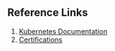 ## Reference Links
1. [Kubernetes Documentation](https://kubernetes.io/docs/home/)
2. [Certifications](https://kubernetes.io/training/)
